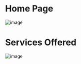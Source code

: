 # Home Page

![image](https://github.com/user-attachments/assets/81bcb92c-b184-48d9-bda4-bcde7b3ead4b)

# Services Offered

![image](https://github.com/user-attachments/assets/b66c213e-d92b-4ba1-be8f-24e0c9946b83)
